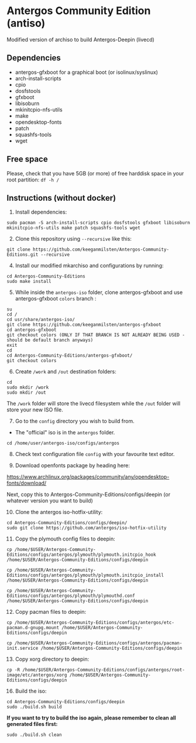# Antergos Community Edition (antiso)
Modified version of archiso to build Antergos-Deepin (livecd)

## Dependencies
- antergos-gfxboot for a graphical boot (or isolinux/syslinux)
- arch-install-scripts
- cpio
- dosfstools
- gfxboot
- libisoburn
- mkinitcpio-nfs-utils
- make
- opendesktop-fonts
- patch
- squashfs-tools
- wget

## Free space

Please, check that you have 5GB (or more) of free harddisk space in your root partition:
`df -h /`

## Instructions (without docker) 

1. Install dependencies:
```
sudo pacman -S arch-install-scripts cpio dosfstools gfxboot libisoburn mkinitcpio-nfs-utils make patch squashfs-tools wget
```
2. Clone this repository using `--recursive` like this:
```
git clone https://github.com/keeganmilsten/Antergos-Community-Editions.git --recursive
```

4. Install our modified mkarchiso and configurations by running:
```
cd Antergos-Community-Editions
sudo make install
```

5. While inside the `antergos-iso` folder, clone antergos-gfxboot and use antergos-gfxboot `colors` branch :
```
su
cd /
cd usr/share/antergos-iso/
git clone https://github.com/keeganmilsten/antergos-gfxboot
cd antergos-gfxboot
git checkout colors (ONLY IF THAT BRANCH IS NOT ALREADY BEING USED - should be default branch anyways)
exit
cd
cd Antergos-Community-Editions/antergos-gfxboot/
git checkout colors
```

6. Create `/work` and `/out` destination folders:
```
cd
sudo mkdir /work
sudo mkdir /out
```

The `/work` folder will store the livecd filesystem while the `/out` folder will store your new ISO file.

7. Go to the `config` directory you wish to build from.
- The "official" iso is in the `antergos` folder.
```
cd /home/user/antergos-iso/configs/antergos
```

8. Check text configuration file `config` with your favourite text editor.

9. Download openfonts package by heading here:

https://www.archlinux.org/packages/community/any/opendesktop-fonts/download/ 

Next, copy this to Antergos-Community-Editions/configs/deepin (or whatever version you want to build)

10. Clone the antergos iso-hotfix-utility:
```
cd Antergos-Community-Editions/configs/deepin/
sudo git clone https://github.com/antergos/iso-hotfix-utility
```

11. Copy the plymouth config files to deepin:
```
cp /home/$USER/Antergos-Community-Editions/configs/antergos/plymouth/plymouth.initcpio_hook /home/$USER/Antergos-Community-Editions/configs/deepin

cp /home/$USER/Antergos-Community-Editions/configs/antergos/plymouth/plymouth.initcpio_install /home/$USER/Antergos-Community-Editions/configs/deepin

cp /home/$USER/Antergos-Community-Editions/configs/antergos/plymouth/plymouthd.conf /home/$USER/Antergos-Community-Editions/configs/deepin
```

12. Copy pacman files to deepin:
```
cp /home/$USER/Antergos-Community-Editions/configs/antergos/etc-pacman.d-gnupg.mount /home/$USER/Antergos-Community-Editions/configs/deepin

cp /home/$USER/Antergos-Community-Editions/configs/antergos/pacman-init.service /home/$USER/Antergos-Community-Editions/configs/deepin
```

13. Copy xorg directory to deepin:
```
cp -R /home/$USER/Antergos-Community-Editions/configs/antergos/root-image/etc/antergos/xorg /home/$USER/Antergos-Community-Editions/configs/deepin
```

16. Build the iso:
```
cd Antergos-Community-Editions/configs/deepin
sudo ./build.sh build
```

 **If you want to try to build the iso again, please remember to clean all generated files first:** 
 ```
 sudo ./build.sh clean
 ```
